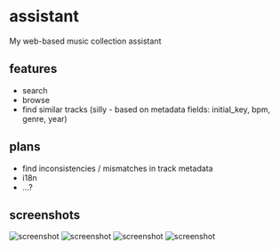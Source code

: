# assistant
My web-based music collection assistant

## features
- search
- browse
- find similar tracks (silly - based on metadata fields: initial_key, bpm, genre, year)

## plans
- find inconsistencies / mismatches in track metadata
- i18n
- ...?


## screenshots

![screenshot](http://i.imgur.com/iyTds3w.png "Dashboard")
![screenshot](http://i.imgur.com/vs80weq.png "Track")
![screenshot](http://i.imgur.com/diZJn6a.png "Search")
![screenshot](http://i.imgur.com/lwRAgRz.png "Browse")